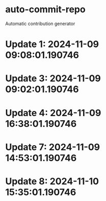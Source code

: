 # auto-commit-repo

Automatic contribution generator

# Update 1: 2024-11-09 09:08:01.190746

# Update 3: 2024-11-09 09:02:01.190746

# Update 4: 2024-11-09 16:38:01.190746

# Update 7: 2024-11-09 14:53:01.190746

# Update 8: 2024-11-10 15:35:01.190746
